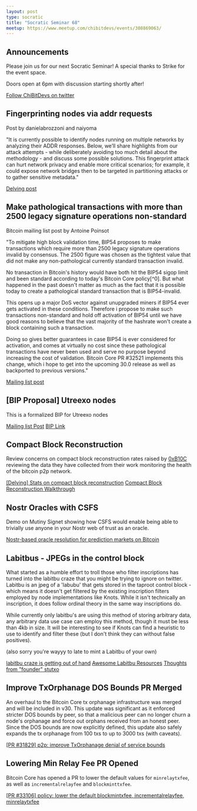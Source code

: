 ```yaml
---
layout: post
type: socratic
title: "Socratic Seminar 68"
meetup: https://www.meetup.com/chibitdevs/events/308869063/
---
```


## Announcements

Please join us for our next Socratic Seminar! A special thanks to Strike for the event space.

Doors open at 6pm with discussion starting shortly after!

[Follow ChiBitDevs on twitter](https://x.com/chibitdevs)

## Fingerprinting nodes via addr requests

Post by danielabrozzoni and naiyoma

"It is currently possible to identify nodes running on multiple networks by analyzing their ADDR responses. 
Below, we’ll share highlights from our attack attempts - while deliberately avoiding too much detail about the methodology - and discuss some possible solutions. 
This fingerprint attack can hurt network privacy and enable more critical scenarios; for example, it could expose network bridges then to be targeted in partitioning attacks or to gather sensitive metadata."

[Delving post](https://delvingbitcoin.org/t/fingerprinting-nodes-via-addr-requests/1786)  

## Make pathological transactions with more than 2500 legacy signature operations non-standard

Bitcoin mailing list post by Antoine Poinsot

"To mitigate high block validation time, BIP54 proposes to make transactions which require more than
2500 legacy signature operations invalid by consensus. The 2500 figure was chosen as the tightest
value that did not make any non-pathological currently standard transaction invalid.

No transaction in Bitcoin's history would have both hit the BIP54 sigop limit and been standard
according to today's Bitcoin Core policy[^0]. But what happened in the past doesn't matter as much
as the fact that it is possible today to create a pathological standard transaction that is
BIP54-invalid.

This opens up a major DoS vector against unupgraded miners if BIP54 ever gets activated in these
conditions. Therefore i propose to make such transactions non-standard and hold off activation of
BIP54 until we have good reasons to believe that the vast majority of the hashrate won't create a
block containing such a transaction.

Doing so gives better guarantees in case BIP54 is ever considered for activation, and comes at
virtually no cost since these pathological transactions have never been used and serve no purpose
beyond increasing the cost of validation. Bitcoin Core PR #32521 implements this change, which i
hope to get into the upcoming 30.0 release as well as backported to previous versions."

[Mailing list post](https://groups.google.com/g/bitcoindev/c/u2Bz1Ms8_lA)

## [BIP Proposal] Utreexo nodes

This is a formalized BIP for Utreexo nodes

[Mailing list Post](https://groups.google.com/g/bitcoindev/c/W1lxBraKG_E)
[BIP Link](https://github.com/utreexo/biptreexo)

## Compact Block Reconstruction

Review concerns on compact block reconstruction rates raised by [0xB10C](https://delvingbitcoin.org/t/stats-on-compact-block-reconstructions/1052) reviewing the data they have collected from their work monitoring the health of the bitcoin p2p network.

[[Delving] Stats on compact block reconstruction](https://delvingbitcoin.org/t/stats-on-compact-block-reconstructions/1052)
[Compact Block Reconstruction Walkthrough](https://github.com/xstoicunicornx/bitdevs/tree/master/2408-compact_block_reconstruction_rates)

## Nostr Oracles with CSFS

Demo on Mutiny Signet showing how CSFS would enable being able to trivially use anyone in your Nostr web of trust as an oracle.

[Nostr-based oracle resolution for prediction markets on Bitcoin](https://x.com/dimahledba/status/1946223544234659877)

## Labitbus - JPEGs in the control block

What started as a humble effort to troll those who filter inscriptions has turned into the labitbu craze that you might be trying to ignore on twitter. Labitbu is an jpeg of a 'labubu' that gets stored in the taproot control block - which means it doesn't get filtered by the existing inscription filters employed by node implementations like Knots. While it isn't technically an inscription, it does follow ordinal theory in the same way inscriptions do.

While currently only labitbu's are using this method of storing arbitrary data, any arbitrary data use case can employ this method, though it must be less than 4kb in size. It will be interesting to see if Knots can find a heuristic to use to identify and filter these (but I don't think they can without false positives).

(also sorry you're wayyy to late to mint a Labitbu of your own)

[labitbu craze is getting out of hand](https://x.com/mononautical/status/1951683985957851367)
[Awesome Labitbu Resources](https://github.com/rot13maxi/awesome-labitbu)
[Thoughts from "founder" stutxo](https://x.com/stutxo/status/1952220689127121230)

## Improve TxOrphanage DOS Bounds PR Merged

An overhaul to the Bitcoin Core tx orphanage infrastructure was merged and will be included in v30. This update was significant as it enforced stricter DOS bounds by peer, so that a malicious peer can no longer churn a node's orphanage and force out orphans received from an honest peer. Since the DOS bounds are now explicitly defined, this update also safely expands the tx orphanage from 100 txs to up to 3000 txs (with caveats).

[[PR #31829] p2p: improve TxOrphanage denial of service bounds](https://github.com/bitcoin/bitcoin/pull/31829)

## Lowering Min Relay Fee PR Opened

Bitcoin Core has opened a PR to lower the default values for `minrelaytxfee`, as well as `incrementalrelayfee` and `blockminttxfee`.

[[PR #33106] policy: lower the default blockmintxfee, incrementalrelayfee, minrelaytxfee](https://github.com/bitcoin/bitcoin/pull/33106)

